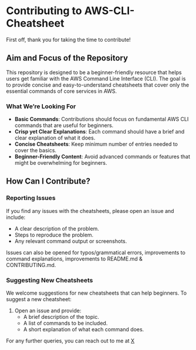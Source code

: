 # Contributing to AWS-CLI-Cheatsheet

First off, thank you for taking the time to contribute!

## Aim and Focus of the Repository

This repository is designed to be a beginner-friendly resource that helps users get familiar with the AWS Command Line Interface (CLI). The goal is to provide concise and easy-to-understand cheatsheets that cover only the essential commands of core services in AWS.

### What We’re Looking For

- **Basic Commands**: Contributions should focus on fundamental AWS CLI commands that are useful for beginners.
- **Crisp yet Clear Explanations**: Each command should have a brief and clear explanation of what it does.
- **Concise Cheatsheets**: Keep minimum number of entries needed to cover the basics.
- **Beginner-Friendly Content**: Avoid advanced commands or features that might be overwhelming for beginners.

## How Can I Contribute?

### Reporting Issues

If you find any issues with the cheatsheets, please open an issue and include:
- A clear description of the problem.
- Steps to reproduce the problem.
- Any relevant command output or screenshots.

Issues can also be opened for typos/grammatical errors, improvements to command explanations, improvements to README.md & CONTRIBUTING.md.

### Suggesting New Cheatsheets

We welcome suggestions for new cheatsheets that can help beginners. To suggest a new cheatsheet:
1. Open an issue and provide:
   - A brief description of the topic.
   - A list of commands to be included.
   - A short explanation of what each command does.
   
For any further queries, you can reach out to me at <a href="https://x.com/virtualsage_" target="_blank">X</a>
